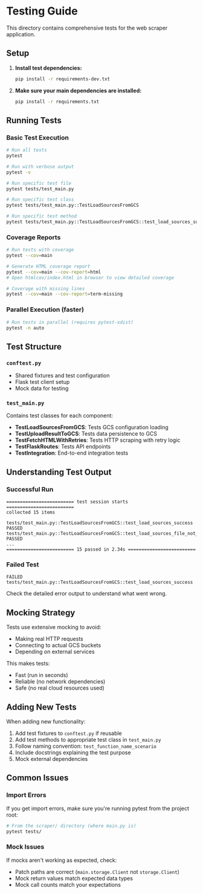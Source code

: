 # Testing Guide

This directory contains comprehensive tests for the web scraper application.

## Setup

1. **Install test dependencies:**
   ```bash
   pip install -r requirements-dev.txt
   ```

2. **Make sure your main dependencies are installed:**
   ```bash
   pip install -r requirements.txt
   ```

## Running Tests

### Basic Test Execution
```bash
# Run all tests
pytest

# Run with verbose output
pytest -v

# Run specific test file
pytest tests/test_main.py

# Run specific test class
pytest tests/test_main.py::TestLoadSourcesFromGCS

# Run specific test method
pytest tests/test_main.py::TestLoadSourcesFromGCS::test_load_sources_success
```

### Coverage Reports
```bash
# Run tests with coverage
pytest --cov=main

# Generate HTML coverage report
pytest --cov=main --cov-report=html
# Open htmlcov/index.html in browser to view detailed coverage

# Coverage with missing lines
pytest --cov=main --cov-report=term-missing
```

### Parallel Execution (faster)
```bash
# Run tests in parallel (requires pytest-xdist)
pytest -n auto
```

## Test Structure

### `conftest.py`
- Shared fixtures and test configuration
- Flask test client setup
- Mock data for testing

### `test_main.py`
Contains test classes for each component:

- **TestLoadSourcesFromGCS**: Tests GCS configuration loading
- **TestUploadResultToGCS**: Tests data persistence to GCS  
- **TestFetchHTMLWithRetries**: Tests HTTP scraping with retry logic
- **TestFlaskRoutes**: Tests API endpoints
- **TestIntegration**: End-to-end integration tests

## Understanding Test Output

### Successful Run
```
========================= test session starts =========================
collected 15 items

tests/test_main.py::TestLoadSourcesFromGCS::test_load_sources_success PASSED
tests/test_main.py::TestLoadSourcesFromGCS::test_load_sources_file_not_found PASSED
...
========================= 15 passed in 2.34s =========================
```

### Failed Test
```
FAILED tests/test_main.py::TestLoadSourcesFromGCS::test_load_sources_success
```
Check the detailed error output to understand what went wrong.

## Mocking Strategy

Tests use extensive mocking to avoid:
- Making real HTTP requests
- Connecting to actual GCS buckets
- Depending on external services

This makes tests:
- Fast (run in seconds)
- Reliable (no network dependencies)
- Safe (no real cloud resources used)

## Adding New Tests

When adding new functionality:

1. Add test fixtures to `conftest.py` if reusable
2. Add test methods to appropriate test class in `test_main.py`
3. Follow naming convention: `test_function_name_scenario`
4. Include docstrings explaining the test purpose
5. Mock external dependencies

## Common Issues

### Import Errors
If you get import errors, make sure you're running pytest from the project root:
```bash
# From the scraper/ directory (where main.py is)
pytest tests/
```

### Mock Issues
If mocks aren't working as expected, check:
- Patch paths are correct (`main.storage.Client` not `storage.Client`)
- Mock return values match expected data types
- Mock call counts match your expectations 